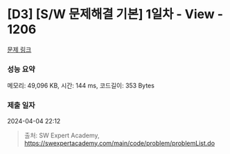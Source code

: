 # [D3] [S/W 문제해결 기본] 1일차 - View - 1206 

[문제 링크](https://swexpertacademy.com/main/code/problem/problemDetail.do?contestProbId=AV134DPqAA8CFAYh) 

### 성능 요약

메모리: 49,096 KB, 시간: 144 ms, 코드길이: 353 Bytes

### 제출 일자

2024-04-04 22:12



> 출처: SW Expert Academy, https://swexpertacademy.com/main/code/problem/problemList.do